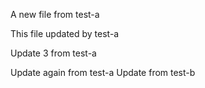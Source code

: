 A new file from test-a

This file updated by test-a

Update 3 from test-a

Update again from test-a
Update from test-b

